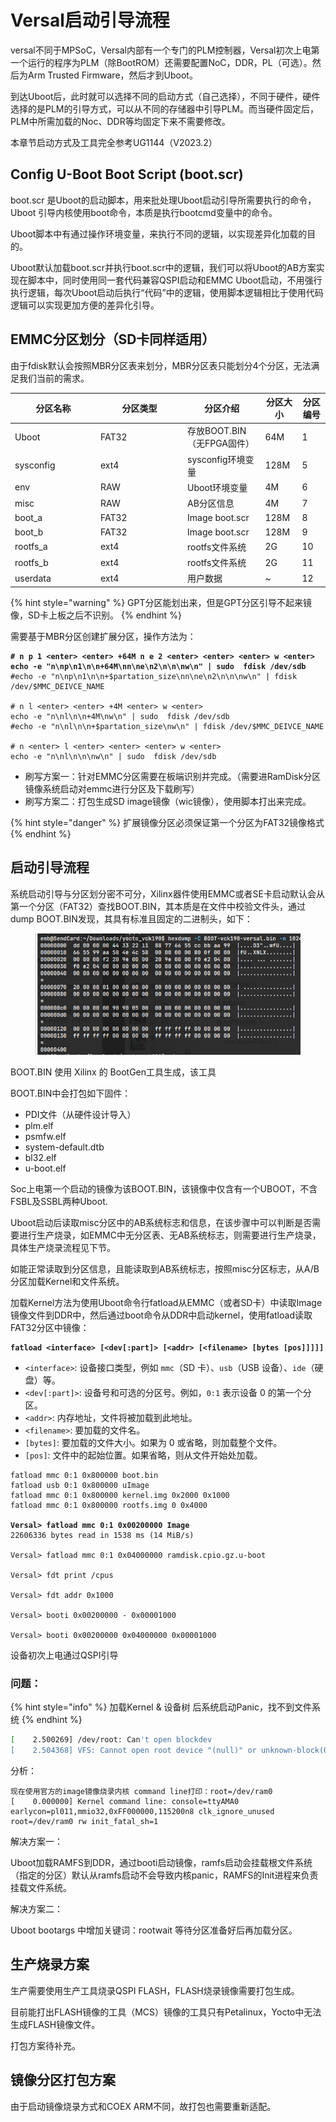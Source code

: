 # Versal启动引导流程

versal不同于MPSoC，Versal内部有一个专门的PLM控制器，Versal初次上电第一个运行的程序为PLM（除BootROM）还需要配置NoC，DDR，PL（可选）。然后为Arm Trusted Firmware，然后才到Uboot。

到达Uboot后，此时就可以选择不同的启动方式（自己选择），不同于硬件，硬件选择的是PLM的引导方式，可以从不同的存储器中引导PLM。而当硬件固定后，PLM中所需加载的Noc、DDR等均固定下来不需要修改。

本章节启动方式及工具完全参考UG1144（V2023.2）

## Config U-Boot Boot Script (boot.scr)

boot.scr 是Uboot的启动脚本，用来批处理Uboot启动引导所需要执行的命令，Uboot 引导内核使用boot命令，本质是执行bootcmd变量中的命令。

Uboot脚本中有通过操作环境变量，来执行不同的逻辑，以实现差异化加载的目的。

Uboot默认加载boot.scr并执行boot.scr中的逻辑，我们可以将Uboot的AB方案实现在脚本中，同时使用同一套代码兼容QSPI启动和EMMC Uboot启动，不用强行执行逻辑，每次Uboot启动后执行“代码”中的逻辑，使用脚本逻辑相比于使用代码逻辑可以实现更加方便的差异化引导。

## EMMC分区划分（SD卡同样适用）

由于fdisk默认会按照MBR分区表来划分，MBR分区表只能划分4个分区，无法满足我们当前的需求。

<table><thead><tr><th width="123">分区名称</th><th width="125">分区类型</th><th>分区介绍</th><th>分区大小</th><th>分区编号</th></tr></thead><tbody><tr><td>Uboot</td><td>FAT32</td><td>存放BOOT.BIN（无FPGA固件）</td><td>64M</td><td>1</td></tr><tr><td>sysconfig</td><td>ext4</td><td>sysconfig环境变量</td><td>128M</td><td>5</td></tr><tr><td>env</td><td>RAW</td><td>Uboot环境变量</td><td>4M</td><td>6</td></tr><tr><td>misc</td><td>RAW</td><td>AB分区信息</td><td>4M</td><td>7</td></tr><tr><td>boot_a</td><td>FAT32</td><td>Image boot.scr</td><td>128M</td><td>8</td></tr><tr><td>boot_b</td><td>FAT32</td><td>Image boot.scr</td><td>128M</td><td>9</td></tr><tr><td>rootfs_a</td><td>ext4</td><td>rootfs文件系统</td><td>2G</td><td>10</td></tr><tr><td>rootfs_b</td><td>ext4</td><td>rootfs文件系统</td><td>2G</td><td>11</td></tr><tr><td>userdata</td><td>ext4</td><td>用户数据</td><td>~</td><td>12</td></tr></tbody></table>

{% hint style="warning" %}
GPT分区能划出来，但是GPT分区引导不起来镜像，SD卡上板之后不识别。
{% endhint %}

需要基于MBR分区创建扩展分区，操作方法为：

<pre class="language-bash"><code class="lang-bash"><strong># n p 1 &#x3C;enter> &#x3C;enter> +64M n e 2 &#x3C;enter> &#x3C;enter> &#x3C;enter> w &#x3C;enter>
</strong><strong>echo -e "n\np\n1\n\n+64M\nn\ne\n2\n\n\nw\n" | sudo  fdisk /dev/sdb
</strong>#echo -e "n\np\n1\n\n+$partation_size\nn\ne\n2\n\n\nw\n" | fdisk /dev/$MMC_DEIVCE_NAME

# n l &#x3C;enter> &#x3C;enter> +4M &#x3C;enter> w &#x3C;enter>
echo -e "n\nl\n\n+4M\nw\n" | sudo  fdisk /dev/sdb
#echo -e "n\nl\n\n+$partation_size\nw\n" | fdisk /dev/$MMC_DEIVCE_NAME

# n &#x3C;enter> l &#x3C;enter> &#x3C;enter> &#x3C;enter> w &#x3C;enter>
echo -e "n\nl\n\n\nw\n" | sudo  fdisk /dev/sdb
</code></pre>

* 刷写方案一：针对EMMC分区需要在板端识别并完成。（需要进RamDisk分区镜像系统启动对emmc进行分区及下载刷写）
* 刷写方案二：打包生成SD image镜像（wic镜像），使用脚本打出来完成。

{% hint style="danger" %}
扩展镜像分区必须保证第一个分区为FAT32镜像格式
{% endhint %}

## 启动引导流程

系统启动引导与分区划分密不可分，Xilinx器件使用EMMC或者SE卡启动默认会从第一个分区（FAT32）查找BOOT.BIN，其本质是在文件中校验文件头，通过dump BOOT.BIN发现，其具有标准且固定的二进制头，如下：

<figure><img src="../../.gitbook/assets/image (13).png" alt=""><figcaption></figcaption></figure>

BOOT.BIN 使用 Xilinx 的 BootGen工具生成，该工具

BOOT.BIN中会打包如下固件：

* PDI文件（从硬件设计导入）
* plm.elf
* psmfw.elf
* system-default.dtb
* bl32.elf
* u-boot.elf

Soc上电第一个启动的镜像为该BOOT.BIN，该镜像中仅含有一个UBOOT，不含FSBL及SSBL两种Uboot.

Uboot启动后读取misc分区中的AB系统标志和信息，在该步骤中可以判断是否需要进行生产烧录，如EMMC中无分区表、无AB系统标志，则需要进行生产烧录，具体生产烧录流程见下节。

如能正常读取到分区信息，且能读取到AB系统标志，按照misc分区标志，从A/B分区加载Kernel和文件系统。

加载Kernel方法为使用Uboot命令行fatload从EMMC（或者SD卡）中读取Image镜像文件到DDR中，然后通过boot命令从DDR中启动kernel，使用fatload读取FAT32分区中镜像：

<pre class="language-bash"><code class="lang-bash"><strong>fatload &#x3C;interface> [&#x3C;dev[:part]> [&#x3C;addr> [&#x3C;filename> [bytes [pos]]]]]
</strong></code></pre>

* `<interface>`: 设备接口类型，例如 `mmc`（SD 卡）、`usb`（USB 设备）、`ide`（硬盘）等。
* `<dev[:part]>`: 设备号和可选的分区号。例如，`0:1` 表示设备 0 的第一个分区。
* `<addr>`: 内存地址，文件将被加载到此地址。
* `<filename>`: 要加载的文件名。
* `[bytes]`: 要加载的文件大小。如果为 0 或省略，则加载整个文件。
* `[pos]`: 文件中的起始位置。如果省略，则从文件开始处加载。

<pre class="language-bash"><code class="lang-bash">fatload mmc 0:1 0x800000 boot.bin
fatload usb 0:1 0x800000 uImage
fatload mmc 0:1 0x800000 kernel.img 0x2000 0x1000
fatload mmc 0:1 0x800000 rootfs.img 0 0x4000

<strong>Versal> fatload mmc 0:1 0x00200000 Image
</strong>22606336 bytes read in 1538 ms (14 MiB/s)

Versal> fatload mmc 0:1 0x04000000 ramdisk.cpio.gz.u-boot

Versal> fdt print /cpus

Versal> fdt addr 0x1000

Versal> booti 0x00200000 - 0x00001000

Versal> booti 0x00200000 0x04000000 0x00001000
</code></pre>

设备初次上电通过QSPI引导

### 问题：

{% hint style="info" %}
加载Kernel & 设备树 后系统启动Panic，找不到文件系统
{% endhint %}

```sh
[    2.500269] /dev/root: Can't open blockdev
[    2.504368] VFS: Cannot open root device "(null)" or unknown-block(0,0): error -6
```

分析：

```
现在使用官方的image镜像烧录内核 command line打印：root=/dev/ram0
[    0.000000] Kernel command line: console=ttyAMA0 earlycon=pl011,mmio32,0xFF000000,115200n8 clk_ignore_unused root=/dev/ram0 rw init_fatal_sh=1
```

解决方案一：

Uboot加载RAMFS到DDR，通过booti启动镜像，ramfs启动会挂载根文件系统（指定的分区）默认从ramfs启动不会导致内核panic，RAMFS的Init进程来负责挂载文件系统。

解决方案二：

Uboot bootargs 中增加关键词：rootwait 等待分区准备好后再加载分区。

## 生产烧录方案

生产需要使用生产工具烧录QSPI FLASH，FLASH烧录镜像需要打包生成。

目前能打出FLASH镜像的工具（MCS）镜像的工具只有Petalinux，Yocto中无法生成FLASH镜像文件。

打包方案待补充。

## 镜像分区打包方案

由于启动镜像烧录方式和COEX ARM不同，故打包也需要重新适配。

